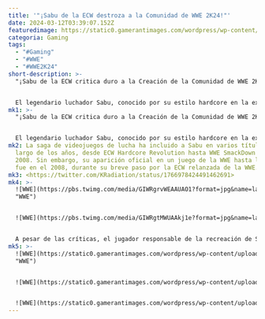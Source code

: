 ```yaml
---
title: '"¡Sabu de la ECW destroza a la Comunidad de WWE 2K24!"'
date: 2024-03-12T03:39:07.152Z
featuredimage: https://static0.gamerantimages.com/wordpress/wp-content/uploads/2024/03/wwe-2k24-sabu-character-create.jpg?q=50&fit=contain&w=1140&h=&dpr=1.5
categoria: Gaming
tags:
  - "#Gaming"
  - "#WWE"
  - "#WWE2K24"
short-description: >-
  "¡Sabu de la ECW critica duro a la Creación de la Comunidad de WWE 2K24!"


  El legendario luchador Sabu, conocido por su estilo hardcore en la extinta Extreme Championship Wrestling (ECW), ha generado polémica al expresar su descontento con la recreación de su personaje en WWE 2K24. Aunqu
mk1: >-
  "¡Sabu de la ECW critica duro a la Creación de la Comunidad de WWE 2K24!"


  El legendario luchador Sabu, conocido por su estilo hardcore en la extinta Extreme Championship Wrestling (ECW), ha generado polémica al expresar su descontento con la recreación de su personaje en WWE 2K24. Aunque los fans elogiaron la precisión física y los coloridos atuendos del Sabu recreado por un jugador en las redes sociales, el propio Sabu no se mostró tan entusiasmado. Sus críticas provocaron un debate entre los usuarios de Twitter, con algunos defendiendo al creador y otros interpretando los comentarios de Sabu como una broma.
mk2: La saga de videojuegos de lucha ha incluido a Sabu en varios títulos a lo
  largo de los años, desde ECW Hardcore Revolution hasta WWE SmackDown vs. Raw
  2008. Sin embargo, su aparición oficial en un juego de la WWE hasta la fecha
  fue en el 2008, durante su breve paso por la ECW relanzada de la WWE.
mk3: <https://twitter.com/KRadiation/status/1766978424491462691>
mk4: >-
  ![WWE](https://pbs.twimg.com/media/GIWRgrvWEAAUAO1?format=jpg&name=large
  "WWE")


  ![WWE](https://pbs.twimg.com/media/GIWRgtMWUAAkj1e?format=jpg&name=large "WWE")


  A pesar de las críticas, el jugador responsable de la recreación de Sabu respondió a las observaciones de Sabu con una versión actualizada del personaje en WWE 2K24, intentando abordar algunas de las preocupaciones expresadas por el luchador. La interacción destaca la pasión y creatividad de la comunidad de WWE 2K24, que ha utilizado las herramientas de creación del juego para dar vida a una amplia gama de personajes, desde leyendas de la lucha libre hasta memes de internet. Sin embargo, como demuestra este incidente, incluso las creaciones más detalladas pueden encontrar críticas inesperadas.
mk5: >-
  ![WWE](https://static0.gamerantimages.com/wordpress/wp-content/uploads/2024/03/bloodline3.jpg?q=50&fit=contain&w=750&h=415&dpr=1.5
  "WWE")


  ![WWE](https://static0.gamerantimages.com/wordpress/wp-content/uploads/2024/03/wwe-2k24-how-to-lift-opponents.jpg?q=50&fit=contain&w=750&h=415&dpr=1.5 "WWE")


  ![WWE](https://static0.gamerantimages.com/wordpress/wp-content/uploads/2024/03/wwe-2k24-how-to-unlock-every-superstar-arena-championship.jpg?q=50&fit=contain&w=750&h=415&dpr=1.5 "WWE")
---
```

